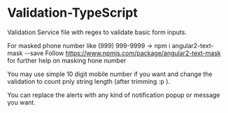 # Validation-TypeScript
Validation Service file with regex to validate basic form inputs.

For masked phone number like (999) 999-9999
-> npm i angular2-text-mask --save
Follow https://www.npmjs.com/package/angular2-text-mask for further help on masking hone number

You may use simple 10 digit mobile number if you want and change the validation to count pnly string length (after trimming :p ).


You can replace the alerts with any kind of notification popup or message you want.

